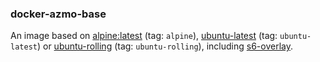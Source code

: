 ### docker-azmo-base

An image based on [alpine:latest](https://hub.docker.com/_/alpine) (tag: `alpine`),
[ubuntu-latest](https://hub.docker.com/_/ubuntu) (tag: `ubuntu-latest`) or
[ubuntu-rolling](https://hub.docker.com/_/ubuntu) (tag: `ubuntu-rolling`), including
[s6-overlay](https://github.com/just-containers/s6-overlay).
